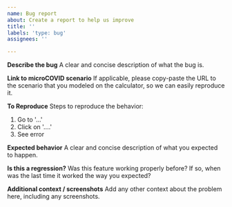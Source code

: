 ```yaml
---
name: Bug report
about: Create a report to help us improve
title: ''
labels: 'type: bug'
assignees: ''

---
```


**Describe the bug**
A clear and concise description of what the bug is.

**Link to microCOVID scenario**
If applicable, please copy-paste the URL to the scenario that you modeled on the calculator, so we can easily reproduce it.

**To Reproduce**
Steps to reproduce the behavior:
1. Go to '...'
2. Click on '....'
3. See error

**Expected behavior**
A clear and concise description of what you expected to happen.

**Is this a regression?**
Was this feature working properly before? If so, when was the last time it worked the way you expected?

**Additional context / screenshots**
Add any other context about the problem here, including any screenshots.
